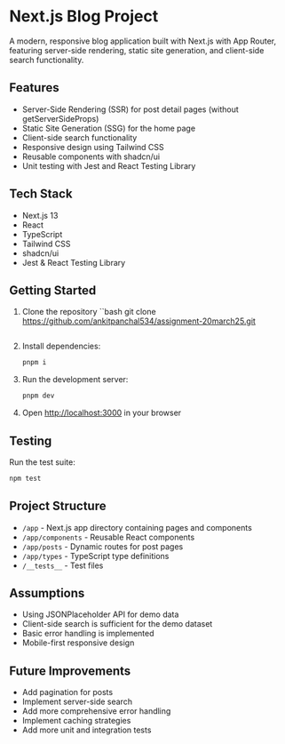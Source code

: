 # Next.js Blog Project

A modern, responsive blog application built with Next.js with App Router, featuring server-side rendering, static site generation, and client-side search functionality.

## Features

- Server-Side Rendering (SSR) for post detail pages (without getServerSideProps)
- Static Site Generation (SSG) for the home page
- Client-side search functionality
- Responsive design using Tailwind CSS
- Reusable components with shadcn/ui
- Unit testing with Jest and React Testing Library

## Tech Stack

- Next.js 13
- React
- TypeScript
- Tailwind CSS
- shadcn/ui
- Jest & React Testing Library

## Getting Started

1. Clone the repository ``bash 
git clone https://github.com/ankitpanchal534/assignment-20march25.git
   ```
2. Install dependencies:
   ```bash
   pnpm i
   ```
3. Run the development server:
   ```bash
   pnpm dev
   ```
4. Open [http://localhost:3000](http://localhost:3000) in your browser

## Testing

Run the test suite:
```bash
npm test
```

## Project Structure

- `/app` - Next.js app directory containing pages and components
- `/app/components` - Reusable React components
- `/app/posts` - Dynamic routes for post pages
- `/app/types` - TypeScript type definitions
- `/__tests__` - Test files

## Assumptions

- Using JSONPlaceholder API for demo data
- Client-side search is sufficient for the demo dataset
- Basic error handling is implemented
- Mobile-first responsive design

## Future Improvements

- Add pagination for posts
- Implement server-side search
- Add more comprehensive error handling
- Implement caching strategies
- Add more unit and integration tests